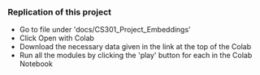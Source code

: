 ### Replication of this project
- Go to file under 'docs/CS301_Project_Embeddings'
- Click Open with Colab
- Download the necessary data given in the link at the top of the Colab
- Run all the modules by clicking the 'play' button for each in the Colab Notebook
